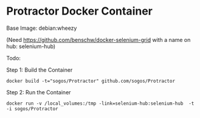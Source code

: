# Protractor Docker Container

Base Image: debian:wheezy

(Need https://github.com/benschw/docker-selenium-grid with a name on hub:  selenium-hub)


Todo: 



Step 1: Build the Container

```
docker build -t="sogos/Protractor" github.com/sogos/Protractor
```

Step 2: Run the Container 

```
docker run -v /local_volumes:/tmp -link=selenium-hub:selenium-hub  -t -i sogos/Protractor
```
